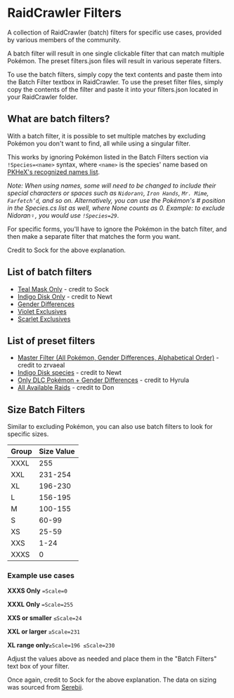 
# RaidCrawler Filters

A collection of RaidCrawler (batch) filters for specific use cases, provided by various members of the community.

A batch filter will result in one single clickable filter that can match multiple Pokémon. The preset filters.json files will result in various seperate filters.

To use the batch filters, simply copy the text contents and paste them into the Batch Filter textbox in RaidCrawler. To use the preset filter files, simply copy the contents of the filter and paste it into your filters.json located in your RaidCrawler folder.
## What are batch filters?

With a batch filter, it is possible to set multiple matches by excluding Pokémon you don't want to find, all while using a singular filter.

This works by ignoring Pokémon listed in the Batch Filters section via `!Species=<name>` syntax, where `<name>` is the species' name based on [PKHeX's recognized names list](<https://github.com/kwsch/PKHeX/blob/master/PKHeX.Core/Game/Enums/Species.cs>).

*Note: When using names, some will need to be changed to include their special characters or spaces such as `Nidoran♀`, `Iron Hands`, `Mr. Mime`, `Farfetch’d`, and so on.*
*Alternatively, you can use the Pokémon's # position in the Species.cs list as well, where None counts as 0. Example: to exclude Nidoran♀, you would use `!Species=29`*.

For specific forms, you'll have to ignore the Pokémon in the batch filter, and then make a separate filter that matches the form you want. 

Credit to Sock for the above explanation.

## List of batch filters

- [Teal Mask Only](https://pastebin.com/XTL8vhMG) - credit to Sock
- [Indigo Disk Only](https://github.com/ilihasj/rcfilters/blob/a8d14204b021cbdc5152e52e3fdfc4d62d15ab6f/Blueberry_Filter.txt) - credit to Newt
- [Gender Differences](https://github.com/ilihasj/rcfilters/blob/a8d14204b021cbdc5152e52e3fdfc4d62d15ab6f/Gender_Differences.txt)
- [Violet Exclusives](https://github.com/ilihasj/rcfilters/blob/a8d14204b021cbdc5152e52e3fdfc4d62d15ab6f/Violet_Exclusives.txt)
- [Scarlet Exclusives](https://github.com/ilihasj/rcfilters/blob/a8d14204b021cbdc5152e52e3fdfc4d62d15ab6f/Scarlet_Exclusives.txt)

## List of preset filters

- [Master Filter (All Pokémon, Gender Differences, Alphabetical Order)](https://github.com/ilihasj/rcfilters/blob/236fdb44e1fa79731dba43fd3afd5f42eba70225/filters_master_zrvaeal.json) - credit to zrvaeal
- [Indigo Disk species](https://github.com/ilihasj/rcfilters/blob/a8d14204b021cbdc5152e52e3fdfc4d62d15ab6f/Indigo_Disk.json) - credit to Newt
- [Only DLC Pokémon + Gender Differences](https://github.com/ilihasj/rcfilters/blob/a8d14204b021cbdc5152e52e3fdfc4d62d15ab6f/DLC_Gender.json) - credit to Hyrula
- [All Available Raids](https://github.com/ilihasj/rcfilters/blob/a8d14204b021cbdc5152e52e3fdfc4d62d15ab6f/All_Raids.json) - credit to Don

## Size Batch Filters

Similar to excluding Pokémon, you can also use batch filters to look for specific sizes.

|Group  |  Size Value 
--------|---------- 
XXXL |   255  
XXL  |  231-254
XL    |    196-230
L      |  156-195
M       | 100-155
S      |  60-99
XS     |   25-59
XXS  | 1-24
XXXS   | 0

### Example use cases

**XXXS Only**
`=Scale=0`

**XXXL Only** `=Scale=255`

**XXS or smaller**
`≤Scale=24`

**XXL or larger**
`≥Scale=231`

**XL range only**```≥Scale=196 ≤Scale=230```

Adjust the values above as needed and place them in the "Batch Filters" text box of your filter.

Once again, credit to Sock for the above explanation. The data on sizing was sourced from [Serebii](https://www.serebii.net/scarletviolet/size.shtml). 
